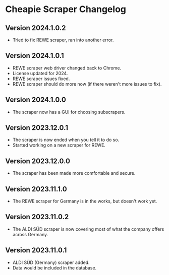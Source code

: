 # Cheapie Scraper Changelog

## Version 2024.1.0.2

- Tried to fix REWE scraper, ran into another error.

## Version 2024.1.0.1

- REWE scraper web driver changed back to Chrome.
- License updated for 2024.
- REWE scraper issues fixed.
- REWE scraper should do more now (if there weren't more issues to fix).

## Version 2024.1.0.0

- The scraper now has a GUI for choosing subscrapers.

## Version 2023.12.0.1

- The scraper is now ended when you tell it to do so.
- Started working on a new scraper for REWE.

## Version 2023.12.0.0

- The scraper has been made more comfortable and secure.

## Version 2023.11.1.0

- The REWE scraper for Germany is in the works, but doesn't work yet.

## Version 2023.11.0.2

- The ALDI SÜD scraper is now covering most of what the company offers across Germany.

## Version 2023.11.0.1

- ALDI SÜD (Germany) scraper added.
- Data would be included in the database.